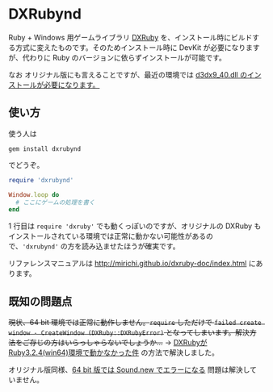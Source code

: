 # DXRubynd

Ruby + Windows 用ゲームライブラリ [DXRuby](http://dxruby.osdn.jp/) を、インストール時にビルドする方式に変えたものです。そのためインストール時に DevKit が必要になりますが、代わりに Ruby のバージョンに依らずインストールが可能です。

なお オリジナル版にも言えることですが、最近の環境では [d3dx9_40.dll のインストールが必要になります。](https://github.com/mirichi/dxruby/issues/3)

## 使い方

使う人は

    gem install dxrubynd

でどうぞ。

```ruby
require 'dxrubynd'

Window.loop do
  # ここにゲームの処理を書く
end
```

1 行目は `require 'dxruby'` でも動くっぽいのですが、オリジナルの DXRuby もインストールされている環境では正常に動かない可能性があるので、`'dxrubynd'` の方を読み込ませたほうが確実です。

リファレンスマニュアルは
http://mirichi.github.io/dxruby-doc/index.html
にあります。

## 既知の問題点

<s>現状、64 bit 環境では正常に動作しません。`require` しただけで `failed create window - CreateWindow (DXRuby::DXRubyError)` となってしまいます。解決方法をご存じの方はいらっしゃらないでしょうか…</s> → [DXRubyがRuby3.2.4(win64)環境で動かなかった件](https://sunnyday.hatenablog.jp/entry/2024/08/13/121029) の方法で解決しました。

オリジナル版同様、[64 bit 版では Sound.new でエラーになる](https://github.com/mirichi/dxruby/issues/4) 問題は解決していません。
